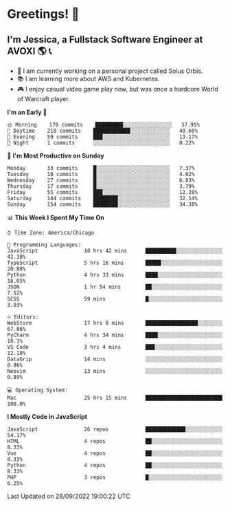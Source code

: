 # Greetings! 🧠

## I'm Jessica, a Fullstack Software Engineer at AVOXI 🌎 📞

- 🌟 I am currently working on a personal project called Solus Orbis.
- 📚 I am learning more about AWS and Kubernetes.
- 🎮 I enjoy casual video game play now, but was once a hardcore World of Warcraft player.

<!--START_SECTION:waka-->
**I'm an Early 🐤** 

```text
🌞 Morning    170 commits    █████████░░░░░░░░░░░░░░░░   37.95% 
🌆 Daytime    218 commits    ████████████░░░░░░░░░░░░░   48.66% 
🌃 Evening    59 commits     ███░░░░░░░░░░░░░░░░░░░░░░   13.17% 
🌙 Night      1 commits      ░░░░░░░░░░░░░░░░░░░░░░░░░   0.22%

```
📅 **I'm Most Productive on Sunday** 

```text
Monday       33 commits     █░░░░░░░░░░░░░░░░░░░░░░░░   7.37% 
Tuesday      18 commits     █░░░░░░░░░░░░░░░░░░░░░░░░   4.02% 
Wednesday    27 commits     █░░░░░░░░░░░░░░░░░░░░░░░░   6.03% 
Thursday     17 commits     █░░░░░░░░░░░░░░░░░░░░░░░░   3.79% 
Friday       55 commits     ███░░░░░░░░░░░░░░░░░░░░░░   12.28% 
Saturday     144 commits    ████████░░░░░░░░░░░░░░░░░   32.14% 
Sunday       154 commits    ████████░░░░░░░░░░░░░░░░░   34.38%

```


📊 **This Week I Spent My Time On** 

```text
⌚︎ Time Zone: America/Chicago

💬 Programming Languages: 
JavaScript               10 hrs 42 mins      ██████████░░░░░░░░░░░░░░░   42.38% 
TypeScript               5 hrs 16 mins       █████░░░░░░░░░░░░░░░░░░░░   20.88% 
Python                   4 hrs 33 mins       ████░░░░░░░░░░░░░░░░░░░░░   18.05% 
JSON                     1 hr 54 mins        ██░░░░░░░░░░░░░░░░░░░░░░░   7.52% 
SCSS                     59 mins             █░░░░░░░░░░░░░░░░░░░░░░░░   3.93%

🔥 Editors: 
WebStorm                 17 hrs 8 mins       █████████████████░░░░░░░░   67.86% 
PyCharm                  4 hrs 34 mins       ████░░░░░░░░░░░░░░░░░░░░░   18.1% 
VS Code                  3 hrs 4 mins        ███░░░░░░░░░░░░░░░░░░░░░░   12.18% 
DataGrip                 14 mins             ░░░░░░░░░░░░░░░░░░░░░░░░░   0.96% 
Neovim                   13 mins             ░░░░░░░░░░░░░░░░░░░░░░░░░   0.89%

💻 Operating System: 
Mac                      25 hrs 15 mins      █████████████████████████   100.0%

```

**I Mostly Code in JavaScript** 

```text
JavaScript               26 repos            █████████████░░░░░░░░░░░░   54.17% 
HTML                     4 repos             ██░░░░░░░░░░░░░░░░░░░░░░░   8.33% 
Vue                      4 repos             ██░░░░░░░░░░░░░░░░░░░░░░░   8.33% 
Python                   4 repos             ██░░░░░░░░░░░░░░░░░░░░░░░   8.33% 
PHP                      3 repos             █░░░░░░░░░░░░░░░░░░░░░░░░   6.25%

```



 Last Updated on 28/09/2022 19:00:22 UTC
<!--END_SECTION:waka-->

<!--
**jessikuh/jessikuh** is a ✨ _special_ ✨ repository because its `README.md` (this file) appears on your GitHub profile.

Here are some ideas to get you started:

- 🔭 I’m currently working on ...
- 🌱 I’m currently learning ...
- 👯 I’m looking to collaborate on ...
- 🤔 I’m looking for help with ...
- 💬 Ask me about ...
- 📫 How to reach me: ...
- 😄 Pronouns: ...
- ⚡ Fun fact: ...
-->
